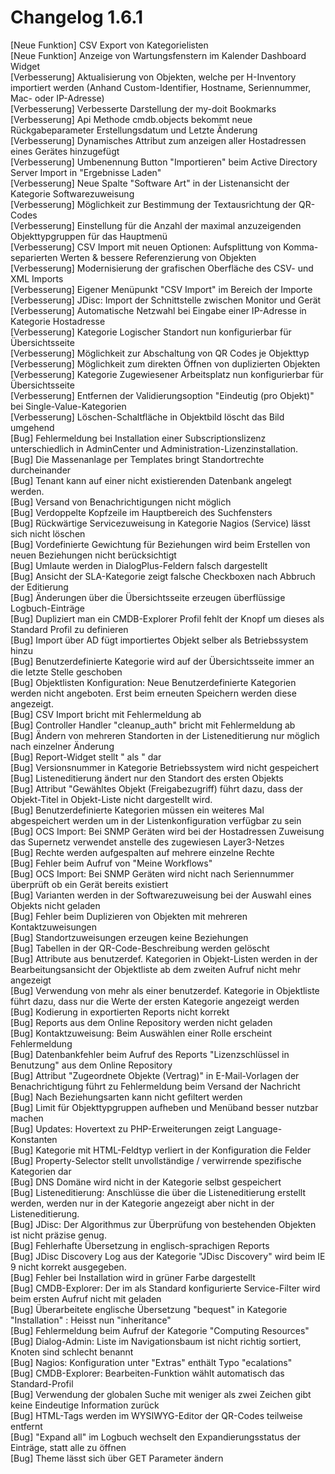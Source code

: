 # Changelog 1.6.1

[Neue Funktion] CSV Export von Kategorielisten  
[Neue Funktion] Anzeige von Wartungsfenstern im Kalender Dashboard Widget  
[Verbesserung]  Aktualisierung von Objekten, welche per H-Inventory importiert werden (Anhand Custom-Identifier, Hostname, Seriennummer, Mac- oder IP-Adresse)  
[Verbesserung]  Verbesserte Darstellung der my-doit Bookmarks  
[Verbesserung]  Api Methode cmdb.objects bekommt neue Rückgabeparameter Erstellungsdatum und Letzte Änderung  
[Verbesserung]  Dynamisches Attribut zum anzeigen aller Hostadressen eines Gerätes hinzugefügt  
[Verbesserung]  Umbenennung Button "Importieren" beim Active Directory Server Import in "Ergebnisse Laden"  
[Verbesserung]  Neue Spalte "Software Art" in der Listenansicht der Kategorie Softwarezuweisung  
[Verbesserung]  Möglichkeit zur Bestimmung der Textausrichtung der QR-Codes  
[Verbesserung]  Einstellung für die Anzahl der maximal anzuzeigenden Objekttypgruppen für das Hauptmenü  
[Verbesserung]  CSV Import mit neuen Optionen: Aufsplittung von Komma-separierten Werten & bessere Referenzierung von Objekten  
[Verbesserung]  Modernisierung der grafischen Oberfläche des CSV- und XML Imports  
[Verbesserung]  Eigener Menüpunkt "CSV Import" im Bereich der Importe  
[Verbesserung]  JDisc: Import der Schnittstelle zwischen Monitor und Gerät  
[Verbesserung]  Automatische Netzwahl bei Eingabe einer IP-Adresse in Kategorie Hostadresse  
[Verbesserung]  Kategorie Logischer Standort nun konfigurierbar für Übersichtsseite  
[Verbesserung]  Möglichkeit zur Abschaltung von QR Codes je Objekttyp  
[Verbesserung]  Möglichkeit zum direkten Öffnen von duplizierten Objekten  
[Verbesserung]  Kategorie Zugewiesener Arbeitsplatz nun konfigurierbar für  Übersichtsseite  
[Verbesserung]  Entfernen der Validierungsoption "Eindeutig (pro Objekt)" bei Single-Value-Kategorien  
[Verbesserung]  Löschen-Schaltfläche in Objektbild löscht das Bild umgehend  
[Bug]           Fehlermeldung bei Installation einer Subscriptionslizenz unterschiedlich in AdminCenter und Administration-Lizenzinstallation.  
[Bug]           Die Massenanlage per Templates bringt Standortrechte durcheinander  
[Bug]           Tenant kann auf einer nicht existierenden Datenbank angelegt werden.  
[Bug]           Versand von Benachrichtigungen nicht möglich  
[Bug]           Verdoppelte Kopfzeile im Hauptbereich des Suchfensters  
[Bug]           Rückwärtige Servicezuweisung in Kategorie Nagios (Service) lässt sich nicht löschen  
[Bug]           Vordefinierte Gewichtung für Beziehungen wird beim Erstellen von neuen Beziehungen nicht berücksichtigt  
[Bug]           Umlaute werden in DialogPlus-Feldern falsch dargestellt  
[Bug]           Ansicht der SLA-Kategorie zeigt falsche Checkboxen nach Abbruch der Editierung  
[Bug]           Änderungen über die Übersichtsseite erzeugen überflüssige Logbuch-Einträge  
[Bug]           Dupliziert man ein CMDB-Explorer Profil fehlt der Knopf um dieses als Standard Profil zu definieren  
[Bug]           Import über AD fügt importiertes Objekt selber als Betriebssystem hinzu  
[Bug]           Benutzerdefinierte Kategorie wird auf der Übersichtsseite immer an die letzte Stelle geschoben  
[Bug]           Objektlisten Konfiguration: Neue Benutzerdefinierte Kategorien werden nicht angeboten. Erst beim erneuten Speichern werden diese angezeigt.  
[Bug]           CSV Import bricht mit Fehlermeldung ab  
[Bug]           Controller Handler "cleanup_auth" bricht mit Fehlermeldung ab  
[Bug]           Ändern von mehreren Standorten in der Listeneditierung nur möglich nach einzelner Änderung  
[Bug]           Report-Widget stellt " als &quot; dar  
[Bug]           Versionsnummer in Kategorie Betriebssystem wird nicht gespeichert  
[Bug]           Listeneditierung ändert nur den Standort des ersten Objekts  
[Bug]           Attribut "Gewähltes Objekt (Freigabezugriff) führt dazu, dass der Objekt-Titel in Objekt-Liste nicht dargestellt wird.  
[Bug]           Benutzerdefinierte Kategorien müssen ein weiteres Mal abgespeichert werden um in der Listenkonfiguration verfügbar zu sein  
[Bug]           OCS Import: Bei SNMP Geräten wird bei der Hostadressen Zuweisung das Supernetz verwendet anstelle des zugewiesen Layer3-Netzes  
[Bug]           Rechte werden aufgespalten auf mehrere einzelne Rechte  
[Bug]           Fehler beim Aufruf von "Meine Workflows"  
[Bug]           OCS Import: Bei SNMP Geräten wird nicht nach Seriennummer überprüft ob ein Gerät bereits existiert  
[Bug]           Varianten werden in der Softwarezuweisung bei der Auswahl eines Objekts nicht geladen  
[Bug]           Fehler beim Duplizieren von Objekten mit mehreren Kontaktzuweisungen  
[Bug]           Standortzuweisungen erzeugen keine Beziehungen  
[Bug]           Tabellen in der QR-Code-Beschreibung werden gelöscht  
[Bug]           Attribute aus benutzerdef. Kategorien in Objekt-Listen werden in der Bearbeitungsansicht der Objektliste ab dem zweiten Aufruf nicht mehr angezeigt  
[Bug]           Verwendung von mehr als einer benutzerdef. Kategorie in Objektliste führt dazu, dass nur die Werte der ersten Kategorie angezeigt werden  
[Bug]           Kodierung in exportierten Reports nicht korrekt  
[Bug]           Reports aus dem Online Repository werden nicht geladen  
[Bug]           Kontaktzuweisung: Beim Auswählen einer Rolle erscheint Fehlermeldung  
[Bug]           Datenbankfehler beim Aufruf des Reports "Lizenzschlüssel in Benutzung" aus dem Online Repository  
[Bug]           Attribut "Zugeordnete Objekte (Vertrag)" in E-Mail-Vorlagen der Benachrichtigung führt zu Fehlermeldung beim Versand der Nachricht  
[Bug]           Nach Beziehungsarten kann nicht gefiltert werden  
[Bug]           Limit für Objekttypgruppen aufheben und Menüband besser nutzbar machen  
[Bug]           Updates: Hovertext zu PHP-Erweiterungen zeigt Language-Konstanten  
[Bug]           Kategorie mit HTML-Feldtyp verliert in der Konfiguration die Felder  
[Bug]           Property-Selector stellt unvollständige / verwirrende spezifische Kategorien dar  
[Bug]           DNS Domäne wird nicht in der Kategorie selbst gespeichert  
[Bug]           Listeneditierung: Anschlüsse die über die Listeneditierung erstellt werden, werden nur in der Kategorie angezeigt aber nicht in der Listeneditierung.  
[Bug]           JDisc: Der Algorithmus zur Überprüfung von bestehenden Objekten ist nicht präzise genug.  
[Bug]           Fehlerhafte Übersetzung in englisch-sprachigen Reports  
[Bug]           JDisc Discovery Log aus der Kategorie "JDisc Discovery" wird beim IE 9 nicht korrekt ausgegeben.  
[Bug]           Fehler bei Installation wird in grüner Farbe dargestellt  
[Bug]           CMDB-Explorer: Der im als Standard konfigurierte Service-Filter wird beim ersten Aufruf nicht mit geladen  
[Bug]           Überarbeitete englische Übersetzung "bequest" in Kategorie "Installation" : Heisst nun "inheritance"  
[Bug]           Fehlermeldung beim Aufruf der Kategorie "Computing Resources"  
[Bug]           Dialog-Admin: Liste im Navigationsbaum ist nicht richtig sortiert, Knoten sind schlecht benannt  
[Bug]           Nagios: Konfiguration unter "Extras" enthält Typo "ecalations"  
[Bug]           CMDB-Explorer: Bearbeiten-Funktion wählt automatisch das Standard-Profil  
[Bug]           Verwendung der globalen Suche mit weniger als zwei Zeichen gibt keine Eindeutige Information zurück  
[Bug]           HTML-Tags werden im WYSIWYG-Editor der QR-Codes teilweise entfernt  
[Bug]           "Expand all" im Logbuch wechselt den Expandierungsstatus der Einträge, statt alle zu öffnen  
[Bug]           Theme lässt sich über GET Parameter ändern  